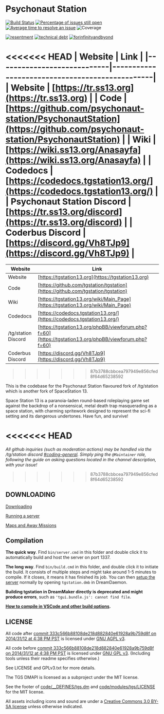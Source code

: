 # Psychonaut Station
 
[![Build Status](https://github.com/psychonaut-station/PsychonautStation/workflows/CI%20Suite/badge.svg)](https://github.com/psychonaut-station/PsychonautStation/actions?query=workflow%3A%22CI+Suite%22)
[![Percentage of issues still open](https://isitmaintained.com/badge/open/psychonaut-station/PsychonautStation.svg)](https://isitmaintained.com/project/psychonaut-station/PsychonautStation "Percentage of issues still open")
[![Average time to resolve an issue](https://isitmaintained.com/badge/resolution/psychonaut-station/PsychonautStation.svg)](https://isitmaintained.com/project/psychonaut-station/PsychonautStation "Average time to resolve an issue")
![Coverage](https://img.shields.io/badge/coverage---4%25-red.svg)

[![resentment](.github/images/badges/built-with-resentment.svg)](.github/images/comics/131-bug-free.png) [![technical debt](.github/images/badges/contains-technical-debt.svg)](.github/images/comics/106-tech-debt-modified.png) [![forinfinityandbyond](.github/images/badges/made-in-byond.gif)](https://www.reddit.com/r/SS13/comments/5oplxp/what_is_the_main_problem_with_byond_as_an_engine/dclbu1a)

<<<<<<< HEAD
| Website                    | Link                                           |
|----------------------------|------------------------------------------------|
| Website                    | [https://tr.ss13.org](https://tr.ss13.org)          |
| Code                       | [https://github.com/psychonaut-station/PsychonautStation](https://github.com/psychonaut-station/PsychonautStation)    |
| Wiki                       | [https://wiki.ss13.org/Anasayfa](https://wiki.ss13.org/Anasayfa)   |
| Codedocs                   | [https://codedocs.tgstation13.org/](https://codedocs.tgstation13.org/)       |
| Psychonaut Station Discord | [https://tr.ss13.org/discord](https://tr.ss13.org/discord) |
| Coderbus Discord           | [https://discord.gg/Vh8TJp9](https://discord.gg/Vh8TJp9)               |
=======
| Website             | Link                                                                                                 |
| ------------------- | ---------------------------------------------------------------------------------------------------- |
| Website             | [https://tgstation13.org](https://tgstation13.org)                                                   |
| Code                | [https://github.com/tgstation/tgstation](https://github.com/tgstation/tgstation)                     |
| Wiki                | [https://tgstation13.org/wiki/Main_Page](https://tgstation13.org/wiki/Main_Page)                     |
| Codedocs            | [https://codedocs.tgstation13.org/](https://codedocs.tgstation13.org/)                               |
| /tg/station Discord | [https://tgstation13.org/phpBB/viewforum.php?f=60](https://tgstation13.org/phpBB/viewforum.php?f=60) |
| Coderbus Discord    | [https://discord.gg/Vh8TJp9](https://discord.gg/Vh8TJp9)                                             |
>>>>>>> 87b3788cbbcea797949e856cfed8f64d65238592

This is the codebase for the Psychonaut Station flavoured fork of /tg/station which is another fork of SpaceStation 13.

Space Station 13 is a paranoia-laden round-based roleplaying game set against the backdrop of a nonsensical, metal death trap masquerading as a space station, with charming spritework designed to represent the sci-fi setting and its dangerous undertones. Have fun, and survive!

<<<<<<< HEAD
=======
_All github inquiries (such as moderation actions) may be handled via the /tg/station discord [#coding-general](https://discord.com/channels/326822144233439242/326831214667235328). Simply ping the `@Maintainer` role, following the guide on asking questions located in the channel description, with your issue!_

>>>>>>> 87b3788cbbcea797949e856cfed8f64d65238592
## DOWNLOADING

[Downloading](.github/guides/DOWNLOADING.md)

[Running a server](.github/guides/RUNNING_A_SERVER.md)

[Maps and Away Missions](.github/guides/MAPS_AND_AWAY_MISSIONS.md)

## Compilation

**The quick way**. Find `bin/server.cmd` in this folder and double click it to automatically build and host the server on port 1337.

**The long way**. Find `bin/build.cmd` in this folder, and double click it to initiate the build. It consists of multiple steps and might take around 1-5 minutes to compile. If it closes, it means it has finished its job. You can then [setup the server](.github/guides/RUNNING_A_SERVER.md) normally by opening `tgstation.dmb` in DreamDaemon.

**Building tgstation in DreamMaker directly is deprecated and might produce errors**, such as `'tgui.bundle.js': cannot find file`.

**[How to compile in VSCode and other build options](tools/build/README.md).**

## LICENSE

All code after [commit 333c566b88108de218d882840e61928a9b759d8f on 2014/31/12 at 4:38 PM PST](https://github.com/psychonaut-station/PsychonautStation/commit/333c566b88108de218d882840e61928a9b759d8f) is licensed under [GNU AGPL v3](https://www.gnu.org/licenses/agpl-3.0.html).

All code before [commit 333c566b88108de218d882840e61928a9b759d8f on 2014/31/12 at 4:38 PM PST](https://github.com/psychonaut-station/PsychonautStation/commit/333c566b88108de218d882840e61928a9b759d8f) is licensed under [GNU GPL v3](https://www.gnu.org/licenses/gpl-3.0.html).
(Including tools unless their readme specifies otherwise.)

See LICENSE and GPLv3.txt for more details.

The TGS DMAPI is licensed as a subproject under the MIT license.

See the footer of [code/\_\_DEFINES/tgs.dm](./code/__DEFINES/tgs.dm) and [code/modules/tgs/LICENSE](./code/modules/tgs/LICENSE) for the MIT license.

All assets including icons and sound are under a [Creative Commons 3.0 BY-SA license](https://creativecommons.org/licenses/by-sa/3.0/) unless otherwise indicated.
